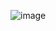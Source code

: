 ![image](https://user-images.githubusercontent.com/84760072/222883571-f061ee93-56f4-4eee-96a8-c68155805b41.png)

